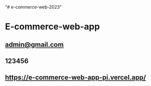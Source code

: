 "# e-commerce-web-2023"

# E-commerce-web-app

<!-- admin gmail and password -->

## admin@gmail.com

## 123456

<!-- live link  -->

## https://e-commerce-web-app-pi.vercel.app/
